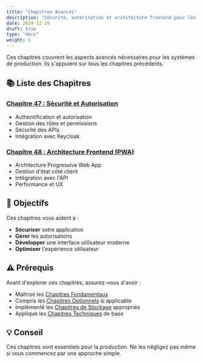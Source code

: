 ```yaml
---
title: "Chapitres Avancés"
description: "Sécurité, autorisation et architecture frontend pour les systèmes de production"
date: 2024-12-19
draft: true
type: "docs"
weight: 5
---
```


Ces chapitres couvrent les aspects avancés nécessaires pour les systèmes de production. Ils s'appuient sur tous les chapitres précédents.

## 📚 Liste des Chapitres

### [Chapitre 47 : Sécurité et Autorisation](/chapitres/avances/chapitre-47-securite-autorisation/)
- Authentification et autorisation
- Gestion des rôles et permissions
- Sécurité des APIs
- Intégration avec Keycloak

### [Chapitre 48 : Architecture Frontend (PWA)](/chapitres/avances/chapitre-48-architecture-frontend-pwa/)
- Architecture Progressive Web App
- Gestion d'état côté client
- Intégration avec l'API
- Performance et UX

## 🎯 Objectifs

Ces chapitres vous aident à :
- **Sécuriser** votre application
- **Gérer** les autorisations
- **Développer** une interface utilisateur moderne
- **Optimiser** l'expérience utilisateur

## ⚠️ Prérequis

Avant d'explorer ces chapitres, assurez-vous d'avoir :
- Maîtrisé les [Chapitres Fondamentaux](/chapitres/fondamentaux/)
- Compris les [Chapitres Optionnels](/chapitres/optionnels/) si applicable
- Implémenté les [Chapitres de Stockage](/chapitres/stockage/) appropriés
- Appliqué les [Chapitres Techniques](/chapitres/techniques/) de base

## 💡 Conseil

Ces chapitres sont essentiels pour la production. Ne les négligez pas même si vous commencez par une approche simple.
